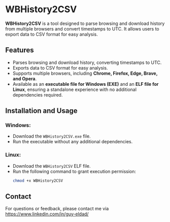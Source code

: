# WBHistory2CSV

**WBHistory2CSV** is a tool designed to parse browsing and download history from multiple browsers and convert timestamps to UTC. It allows users to export data to CSV format for easy analysis.

## Features
- Parses browsing and download history, converting timestamps to UTC.
- Exports data to CSV format for easy analysis.
- Supports multiple browsers, including **Chrome, Firefox, Edge, Brave, and Opera**.
- Available as an **executable file for Windows (EXE)** and an **ELF file for Linux**, ensuring a standalone experience with no additional dependencies required.

## Installation and Usage
### Windows:
- Download the `WBHistory2CSV.exe` file.
- Run the executable without any additional dependencies.

### Linux:
- Download the `WBHistory2CSV` ELF file.
- Run the following command to grant execution permission:
  ```bash
  chmod +x WBHistory2CSV


## Contact
For questions or feedback, please contact me via https://www.linkedin.com/in/guy-eldad/

